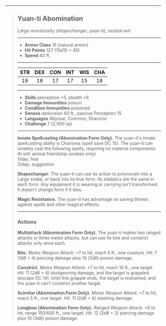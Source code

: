 ***
> ## Yuan-ti Abomination
> *Large monstrosity (shapechanger, yuan-ti), neutral evil*
> 
> ***
> 
> - **Armor Class** 15 (natural armor)
> - **Hit Points** 127 (15d10 + 45)
> - **Speed** 40 ft.
> 
> ***
> 
> |STR|DEX|CON|INT|WIS|CHA|
> |:---:|:---:|:---:|:---:|:---:|:---:|
> |19|16|17|17|15|18|
> 
> ***
> 
> - **Skills** perception +5, stealth +6
> - **Damage Immunities** poison
> - **Condition Immunities** poisoned
> - **Senses** darkvision 60 ft., passive Perception 15
> - **Languages** Abyssal, Common, Draconic
> - **Challenge** 7 (2,900 xp)
> 
> ***
> 
> **Innate Spellcasting (Abomination Form Only).** The yuan-ti's innate spellcasting ability is Charisma (spell save DC 15). The yuan-ti can innately cast the following spells, requiring no material components:  
> At will: animal friendship (snakes only)  
> 1/day: fear  
> 3/day: suggestion
> 
> **Shapechanger.** The yuan-ti can use its action to polymorph into a Large snake, or back into its true form. Its statistics are the same in each form. Any equipment it is wearing or carrying isn't transformed. It doesn't change form if it dies.
> 
> **Magic Resistance.** The yuan-ti has advantage on saving throws against spells and other magical effects.
> 
> ***
> 
> ### Actions
> **Multiattack (Abomination Form Only).** The yuan-ti makes two ranged attacks or three melee attacks, but can use its bite and constrict attacks only once each.
> 
> **Bite.** *Melee Weapon Attack:* +7 to hit, reach 5 ft., one creature. *Hit:* 7 (1d6 + 4) piercing damage plus 10 (3d6) poison damage.
> 
> **Constrict.** *Melee Weapon Attack:* +7 to hit, reach 10 ft., one target. *Hit:* 11 (2d6 + 4) bludgeoning damage, and the target is grappled (escape DC 14). Until this grapple ends, the target is restrained, and the yuan-ti can't constrict another target.
> 
> **Scimitar (Abomination Form Only).** *Melee Weapon Attack:* +7 to hit, reach 5 ft., one target. *Hit:* 11 (2d6 + 4) slashing damage.
> 
> **Longbow (Abomination Form Only).** *Ranged Weapon Attack:* +6 to hit, range 150/600 ft., one target. *Hit:* 12 (2d8 + 3) piercing damage plus 10 (3d6) poison damage.